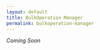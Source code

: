 ```yaml
---
layout: default
title: BulkOperation Manager
permalink: bulkoperation-manager
---
```




_Coming Soon_
